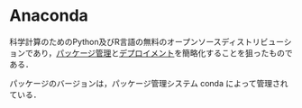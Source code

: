 # Anaconda

科学計算のためのPython及びR言語の無料のオープンソースディストリビューションであり，[パッケージ管理](Package_Management.md)と[デプロイメント](Deployment.md)を簡略化することを狙ったものである．

パッケージのバージョンは，パッケージ管理システム conda によって管理されている．